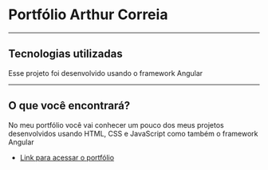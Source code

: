 <h1>Portfólio Arthur Correia</h1>
<hr>
<h2>Tecnologias utilizadas</h2>
<p>Esse projeto foi desenvolvido usando o framework Angular</p>
<hr>
<h2>O que você encontrará?</h2>
<p>No meu portfólio você vai conhecer um pouco dos meus projetos desenvolvidos usando HTML, CSS e JavaScript como também o framework Angular</p>

<ul>
    <li> 
        <a href="https://artucorreia.github.io/portfolio/" target="_blank" rel="noopener noreferrer">
            Link para acessar o portfólio
        </a>
    </li>
</ul>